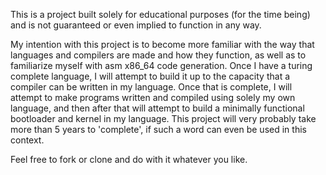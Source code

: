 This is a project built solely for educational purposes (for the time being) and is not guaranteed or even implied to function in any way. 

My intention with this project is to become more familiar with the way that languages and compilers are made and how they function, as well as to familiarize myself with asm x86_64 code generation. Once I have a turing complete language, I will attempt to build it up to the capacity that a compiler can be written in my language. Once that is complete, I will attempt to make programs written and compiled using solely my own language, and then after that will attempt to build a minimally functional bootloader and kernel in my language. This project will very probably take more than 5 years to 'complete', if such a word can even be used in this context. 

Feel free to fork or clone and do with it whatever you like. 
